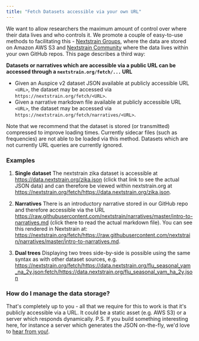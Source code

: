 ```yaml
---
title: "Fetch Datasets accessible via your own URL"
---
```


We want to allow researchers the maximum amount of control over where their data lives and who controls it.
We promote a couple of easy-to-use methods to facilitating this - [Nextstrain Groups](./nextstrain-groups), where the data are stored on Amazon AWS S3 and [Nextstrain Community](./community-builds) where the data lives within your own GitHub repos. 
This page describes a third way:

**Datasets or narratives which are accessible via a public URL can be accessed through a `nextstrain.org/fetch/...` URL**

* Given an Auspice v2 dataset JSON available at publicly accessible URL `<URL>`, the dataset may be accessed via `https://nextstrain.org/fetch/<URL>`.
* Given a narrative markdown file  available at publicly accessible URL `<URL>`, the dataset may be accessed via `https://nextstrain.org/fetch/narratives/<URL>`.

Note that we recommend that the dataset is stored (or transmitted) compressed to improve loading times.
Currently sidecar files (such as frequencies) are not able to be loaded via this method.
Datasets which are not currently 
URL queries are currently ignored.


### Examples

1. **Single dataset** The nextstrain zika dataset is accessible at https://data.nextstrain.org/zika.json (click that link to see the actual JSON data)
and can therefore be viewed within nextstrain.org at https://nextstrain.org/fetch/https://data.nextstrain.org/zika.json.

2. **Narratives** There is an introductory narrative stored in our GitHub repo and therefore accessible via the URL https://raw.githubusercontent.com/nextstrain/narratives/master/intro-to-narratives.md (click there to read the actual markdown file).
You can see this rendered in Nextstrain at: https://nextstrain.org/fetch/https://raw.githubusercontent.com/nextstrain/narratives/master/intro-to-narratives.md.

3. **Dual trees** Displaying two trees side-by-side is possible using the same syntax as with other dataset sources, e.g. https://nextstrain.org/fetch/https://data.nextstrain.org/flu_seasonal_yam_na_2y.json:fetch/https://data.nextstrain.org/flu_seasonal_yam_ha_2y.json


### How do I manage the data storage?

That's completely up to you - all that we require for this to work is that it's publicly accessible via a URL. 
It could be a static asset (e.g. AWS S3) or a server which responds dynamically.
P.S. If you build something interesting here, for instance a server which generates the JSON on-the-fly, we'd love to [hear from you!](mailto:hello@nextstrain.org).
